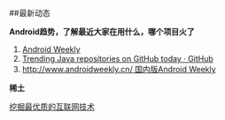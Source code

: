##最新动态

**Android趋势，了解最近大家在用什么，哪个项目火了**

1. [Android Weekly](http://androidweekly.net/)
2. [Trending Java repositories on GitHub today · GitHub](https://github.com/trending?l=java)
3. [http://www.androidweekly.cn/ 国内版Android Weekly](http://www.androidweekly.cn/)

**稀土**

[挖掘最优质的互联网技术](http://zhuanlan.zhihu.com/xitucircle/20244605)

